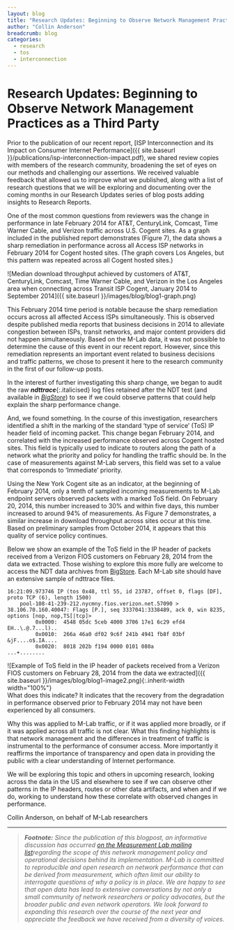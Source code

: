 ```yaml
---
layout: blog
title: "Research Updates: Beginning to Observe Network Management Practices as a Third Party"
author: "Collin Anderson"
breadcrumb: blog
categories:
  - research
  - tos
  - interconnection
---
```


# Research Updates: Beginning to Observe Network Management Practices as a Third Party

Prior to the publication of our recent report, [ISP Interconnection and its Impact on Consumer Internet Performance]({{ site.baseurl }}/publications/isp-interconnection-impact.pdf), we shared review copies with members of the research community, broadening the set of eyes on our methods and challenging our assertions. We received valuable feedback that allowed us to improve what we published, along with a list of research questions that we will be exploring and documenting over the coming months in our Research Updates series of blog posts adding insights to Research Reports.

<!--more-->

One of the most common questions from reviewers was the change in performance in late February 2014 for AT&T, CenturyLink, Comcast, Time Warner Cable, and Verizon traffic across U.S. Cogent sites. As a graph included in the published report demonstrates (Figure 7), the data shows a sharp remediation in performance across all Access ISP networks in February 2014 for Cogent hosted sites. (The graph covers Los Angeles, but this pattern was repeated across all Cogent hosted sites.)

![Median download throughput achieved by customers of AT&T, CenturyLink, Comcast, Time Warner Cable, and Verizon in the Los Angeles area when connecting across Transit ISP Cogent, January 2014 to September 2014]({{ site.baseurl }}/images/blog/blog1-graph.png)

This February 2014 time period is notable because the sharp remediation occurs across all affected Access ISPs simultaneously. This is observed despite published media reports that business decisions in 2014 to alleviate congestion between ISPs, transit networks, and major content providers did not happen simultaneously. Based on the M-Lab data, it was not possible to determine the cause of this event in our recent report. However, since this remediation represents an important event related to business decisions and traffic patterns, we chose to present it here to the research community in the first of our follow-up posts.

In the interest of further investigating this sharp change, we began to audit the raw **_ndttrace_**{:.italicised} log files retained after the NDT test (and available in *[BigStore](https://console.developers.google.com/storage/m-lab/ndt/)*) to see if we could observe patterns that could help explain the sharp performance change.

And, we found something. In the course of this investigation, researchers identified a shift in the marking of the standard ‘type of service’ (ToS) IP header field of incoming packet. This change began February 2014, and correlated with the increased performance observed across Cogent hosted sites. This field is typically used to indicate to routers along the path of a network what the priority and policy for handling the traffic should be. In the case of measurements against M-Lab servers, this field was set to a value that corresponds to ‘Immediate’ priority.

Using the New York Cogent site as an indicator, at the beginning of February 2014, only a tenth of sampled incoming measurements to M-Lab endpoint servers observed packets with a marked ToS field. On February 20, 2014, this number increased to 30% and within five days, this number increased to around 94% of measurements. As Figure 7 demonstrates, a similar increase in download throughput across sites occur at this time. Based on preliminary samples from October 2014, it appears that this quality of service policy continues.

Below we show an example of the ToS field in the IP header of packets received from a Verizon FIOS customers on February 28, 2014 from the data we extracted. Those wishing to explore this more fully are welcome to access the NDT data archives from [BigStore](https://console.developers.google.com/storage/m-lab/ndt/). Each M-Lab site should have an extensive sample of ndttrace files.

    16:21:09.973746 IP (tos 0x48, ttl 55, id 23787, offset 0, flags [DF], proto TCP (6), length 1500)
        pool-108-41-239-212.nycmny.fios.verizon.net.57090 > 38.106.70.160.40047: Flags [P.], seq 3337041:3338489, ack 0, win 8235, options [nop, nop,TS[|tcp]>
             0x0000:  4548 05dc 5ceb 4000 3706 17e1 6c29 efd4  EH..\.@.7...l)..
             0x0010:  266a 46a0 df02 9c6f 241b 4941 fb8f 03bf  &jF....o$.IA....
             0x0020:  8018 202b f194 0000 0101 080a            ...+........

![Example of ToS field in the IP header of packets received from a Verizon FIOS customers on February 28, 2014 from the data we extracted]({{ site.baseurl }}/images/blog/blog1-image2.png){:.inherit-width width="100%"}<br />
What does this indicate? It indicates that the recovery from the degradation in performance observed prior to February 2014 may not have been experienced by all consumers.

Why this was applied to M-Lab traffic, or if it was applied more broadly, or if it was applied across all traffic is not clear. What this finding highlights is that network management and the differences in treatment of traffic is instrumental to the performance of consumer access. More importantly it reaffirms the importance of transparency and open data in providing the public with a clear understanding of Internet performance.

We will be exploring this topic and others in upcoming research, looking across the data in the US and elsewhere to see if we can observe other patterns in the IP headers, routes or other data artifacts, and when and if we do, working to understand how these correlate with observed changes in performance.

Collin Anderson, on behalf of M-Lab researchers

---

> ***Footnote:** Since the publication of this blogpost, an informative discussion has occurred* *[on the Measurement Lab mailing list](https://groups.google.com/a/measurementlab.net/forum/#%21topic/discuss/vcQnaZJO6nQ)regarding the scope of this network management policy and operational decisions behind its implementation. M-Lab is committed to reproducible and open research on network performance that can be derived from measurement, which often limit our ability to interrogate questions of why a policy is in place. We are happy to see that open data has lead to extensive conversations by not only a small community of network researchers or policy advocates, but the broader public and even network operators. We look forward to expanding this research over the course of the next year and appreciate the feedback we have received from a diversity of voices.*
